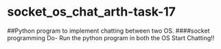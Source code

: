 # socket_os_chat_arth-task-17

##Python program to implement chatting between two OS.
####socket programming
Do-
Run the python program in both the OS
Start Chatting!!
